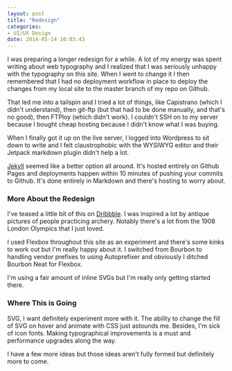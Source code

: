 ```yaml
---
layout: post
title: "Redesign"
categories:
- UI/UX Design
date: 2014-05-14 10:03:43
---
```

I was preparing a longer redesign for a while. A lot of my energy was spent writing about web typography and I realized that I was seriously unhappy with the typography on this site. When I went to change it I then remembered that I had no deployment workflow in place to deploy the changes from my local site to the master branch of my repo on Github.

That led me into a tailspin and I tried a lot of things, like Capistrano (which I didn't understand), then git-ftp (but that had to be done manually, and that's no good), then FTPloy (which didn't work). I couldn't SSH on to my server because I bought cheap hosting because I didn't know what I was buying.

When I finally got it up on the live server, I logged into Wordpress to sit down to write and I felt claustrophobic with the WYSIWYG editor and their Jetpack markdown plugin didn't help a lot.

[Jekyll](http://jekyllrb.com/) seemed like a better option all around. It's hosted entirely on Github Pages and deployments happen within 10 minutes of pushing your commits to Github. It's done entirely in Markdown and there's hosting to worry about.

### More About the Redesign

I've teased a little bit of this on [Dribbble](https://dribbble.com/charlespeters/projects/170570-ARWHD). I was inspired a lot by antique pictures of people practicing archery. Notably there's a lot from the 1908 London Olympics that I just loved.

I used Flexbox throughout this site as an experiment and there's some kinks to work out but I'm really happy about it. I switched from Bourbon to handling vendor prefixes to using Autoprefixer and obviously I ditched Bourbon Neat for Flexbox.

I'm using a fair amount of inline SVGs but I'm really only getting started there.


### Where This is Going

SVG, I want definitely experiment more with it. The ability to change the fill of SVG on hover and animate with CSS just astounds me. Besides, I'm sick of icon fonts. Making typographical improvements is a must and performance upgrades along the way.

I have a few more ideas but those ideas aren't fully formed but definitely more to come.
